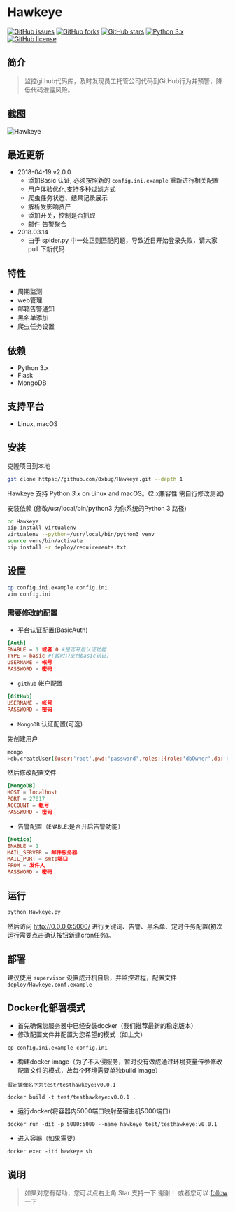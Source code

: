 # Hawkeye

[![GitHub issues](https://img.shields.io/github/issues/0xbug/Hawkeye.svg)](https://github.com/0xbug/Hawkeye/issues)
[![GitHub forks](https://img.shields.io/github/forks/0xbug/Hawkeye.svg)](https://github.com/0xbug/Hawkeye/network)
[![GitHub stars](https://img.shields.io/github/stars/0xbug/Hawkeye.svg)](https://github.com/0xbug/Hawkeye/stargazers)
[![Python 3.x](https://img.shields.io/badge/python-3.x-yellow.svg)](https://www.python.org/) 
[![GitHub license](https://img.shields.io/badge/license-GPLv3-blue.svg)](https://raw.githubusercontent.com/0xbug/Hawkeye/master/LICENSE)

## 简介

> 监控github代码库，及时发现员工托管公司代码到GitHub行为并预警，降低代码泄露风险。

## 截图

![Hawkeye](https://user-images.githubusercontent.com/12611275/38987328-db9736d6-4401-11e8-9299-b5d1bb9c6b2e.png)

## **最近更新**

- 2018-04-19 v2.0.0
    - 添加Basic 认证, 必须按照新的 `config.ini.example` 重新进行相关配置 
    - 用户体验优化,支持多种过滤方式
    - 爬虫任务状态、结果记录展示
    - 解析受影响资产
    - 添加开关，控制是否抓取
    - 邮件 告警聚合
- 2018.03.14 
    - 由于 spider.py 中一处正则匹配问题，导致近日开始登录失败，请大家 pull 下新代码


## 特性

- 周期监测
- web管理
- 邮箱告警通知
- 黑名单添加
- 爬虫任务设置

## 依赖

*   Python 3.x
*   Flask
*   MongoDB

## 支持平台

*   Linux, macOS


## 安装

克隆项目到本地

```bash
git clone https://github.com/0xbug/Hawkeye.git --depth 1
```


Hawkeye 支持 Python *3.x* on Linux and macOS。(2.x兼容性 需自行修改测试)

安装依赖 (修改/usr/local/bin/python3 为你系统的Python 3 路径)

```bash
cd Hawkeye
pip install virtualenv
virtualenv --python=/usr/local/bin/python3 venv
source venv/bin/activate
pip install -r deploy/requirements.txt

```


## 设置

```bash
cp config.ini.example config.ini
vim config.ini
```

### 需要修改的配置

- 平台认证配置(BasicAuth)
```conf
[Auth]
ENABLE = 1 或者 0 #是否开启认证功能
TYPE = basic #(暂时只支持basic认证)
USERNAME = 帐号
PASSWORD = 密码
```


- `github` 帐户配置
```conf
[GitHub]
USERNAME = 帐号
PASSWORD = 密码
```
- `MongoDB` 认证配置(可选)

先创建用户
```bash
mongo
>db.createUser({user:'root',pwd:'password',roles:[{role:'dbOwner',db:'Hawkeye'}]})
```
然后修改配置文件
```conf
[MongoDB]
HOST = localhost
PORT = 27017
ACCOUNT = 帐号
PASSWORD = 密码
```

- 告警配置（`ENABLE`:是否开启告警功能）

```conf
[Notice]
ENABLE = 1
MAIL_SERVER = 邮件服务器
MAIL_PORT = smtp端口
FROM = 发件人
PASSWORD = 密码
```

## 运行

```bash
python Hawkeye.py
```
然后访问 http://0.0.0.0:5000/ 进行关键词、告警、黑名单、定时任务配置(初次运行需要点击确认按钮新建cron任务)。

## 部署

建议使用 `supervisor` 设置成开机自启，并监控进程，配置文件 `deploy/Hawkeye.conf.example`


## Docker化部署模式
- 首先确保您服务器中已经安装docker（我们推荐最新的稳定版本）
- 修改配置文件并配置为您希望的模式（如上文）
```
cp config.ini.example config.ini
```
- 构建docker image（为了不入侵服务，暂时没有做成通过环境变量传参修改配置文件的模式，故每个环境需要单独build image）
```
假定镜像名字为test/testhawkeye:v0.0.1

docker build -t test/testhawkeye:v0.0.1 .
```
- 运行docker(将容器内5000端口映射至宿主机5000端口)
```
docker run -dit -p 5000:5000 --name hawkeye test/testhawkeye:v0.0.1 
```

- 进入容器（如果需要）
```
docker exec -itd hawkeye sh
```

## 说明

> 如果对您有帮助，您可以点右上角 Star 支持一下 谢谢！
或者您可以 [follow](https://github.com/0xbug?utf8=%E2%9C%93&tab=repositories&q=&type=source&language=) 一下
